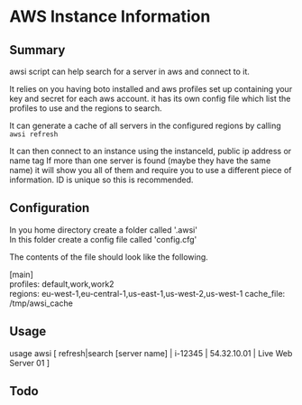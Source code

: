 AWS Instance Information
========================


Summary
-------
awsi script can help search for a server in aws and connect to it.

It relies on you having boto installed and aws profiles set up containing your key and secret for each aws account.
it has its own config file which list the profiles to use and the regions to search.

It can generate a cache of all servers in the configured regions by calling <code>awsi refresh</code>

It can then connect to an instance using the instanceId, public ip address or name tag
If more than one server is found (maybe they have the same name) it will show you all of them and require you to use a different
piece of information. ID is unique so this is recommended.

Configuration
-------------
In you home directory create a folder called '.awsi'  
In this folder create a config file called 'config.cfg'

The contents of the file should look like the following.

[main]  
profiles: default,work,work2  
regions: eu-west-1,eu-central-1,us-east-1,us-west-2,us-west-1
cache_file: /tmp/awsi_cache


Usage
-----
usage awsi [ refresh|search [server name] | i-12345 | 54.32.10.01 | Live Web Server 01 ]


Todo
----